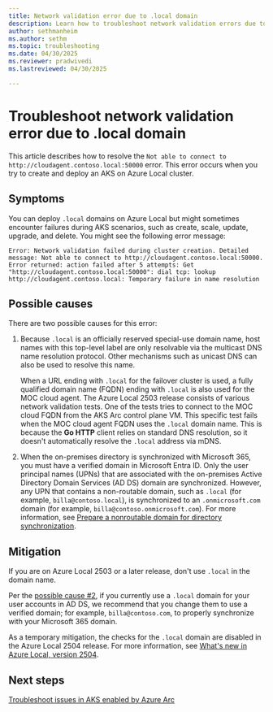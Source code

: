 ```yaml
---
title: Network validation error due to .local domain
description: Learn how to troubleshoot network validation errors due to the .local domain.
author: sethmanheim
ms.author: sethm
ms.topic: troubleshooting
ms.date: 04/30/2025
ms.reviewer: pradwivedi
ms.lastreviewed: 04/30/2025

---
```


# Troubleshoot network validation error due to .local domain

This article describes how to resolve the `Not able to connect to http://cloudagent.contoso.local:50000` error. This error occurs when you try to create and deploy an AKS on Azure Local cluster.

## Symptoms

You can deploy `.local` domains on Azure Local but might sometimes encounter failures during AKS scenarios, such as create, scale, update, upgrade, and delete. You might see the following error message:

`Error: Network validation failed during cluster creation. Detailed message: Not able to connect to http://cloudagent.contoso.local:50000. Error returned: action failed after 5 attempts: Get "http://cloudagent.contoso.local:50000": dial tcp: lookup http://cloudagent.contoso.local: Temporary failure in name resolution`

## Possible causes

There are two possible causes for this error:

1. Because `.local` is an officially reserved special-use domain name, host names with this top-level label are only resolvable via the multicast DNS name resolution protocol. Other mechanisms such as unicast DNS can also be used to resolve this name.

   When a URL ending with `.local` for the failover cluster is used, a fully qualified domain name (FQDN) ending with `.local` is also used for the MOC cloud agent. The Azure Local 2503 release consists of various network validation tests. One of the tests tries to connect to the MOC cloud FQDN from the AKS Arc control plane VM. This specific test fails when the MOC cloud agent FQDN uses the `.local` domain name. This is because the **Go HTTP** client relies on standard DNS resolution, so it doesn't automatically resolve the `.local` address via mDNS.

1. When the on-premises directory is synchronized with Microsoft 365, you must have a verified domain in Microsoft Entra ID. Only the user principal names (UPNs) that are associated with the on-premises Active Directory Domain Services (AD DS) domain are synchronized. However, any UPN that contains a non-routable domain, such as `.local` (for example, `billa@contoso.local`), is synchronized to an `.onmicrosoft.com` domain (for example, `billa@contoso.onmicrosoft.com`). For more information, see [Prepare a nonroutable domain for directory synchronization](/microsoft-365/enterprise/prepare-a-non-routable-domain-for-directory-synchronization).

## Mitigation

If you are on Azure Local 2503 or a later release, don't use `.local` in the domain name.

Per the [possible cause #2](#possible-causes), if you currently use a `.local` domain for your user accounts in AD DS, we recommend that you change them to use a verified domain; for example, `billa@contoso.com`, to properly synchronize with your Microsoft 365 domain.

As a temporary mitigation, the checks for the `.local` domain are disabled in the Azure Local 2504 release. For more information, see [What's new in Azure Local, version 2504](/azure/azure-local/whats-new?view=azloc-2504&preserve-view=true).

## Next steps

[Troubleshoot issues in AKS enabled by Azure Arc](aks-troubleshoot.md)
